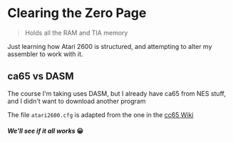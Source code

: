 # Clearing the Zero Page
> Holds all the RAM and TIA memory

Just learning how Atari 2600 is structured, and attempting to alter my assembler to work with it.

## ca65 vs DASM
The course I'm taking uses DASM, but I already have ca65 from NES stuff, and I didn't want to download another program

The file `atari2600.cfg` is adapted from the one in the [cc65 Wiki](https://wiki.cc65.org/doku.php?id=cc65:atari_2600)

#### _We'll see if it all works_ :grinning: